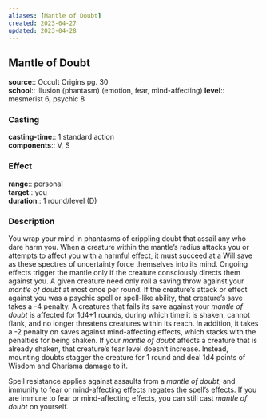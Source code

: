 ```yaml
---
aliases: [Mantle of Doubt]
created: 2023-04-27
updated: 2023-04-28
---
```


## Mantle of Doubt

**source**:: Occult Origins pg. 30  
**school**:: illusion (phantasm) (emotion, fear, mind-affecting)
**level**:: mesmerist 6, psychic 8

### Casting

**casting-time**:: 1 standard action  
**components**:: V, S

### Effect

**range**:: personal  
**target**:: you  
**duration**:: 1 round/level (D)

### Description

You wrap your mind in phantasms of crippling doubt that assail any who dare harm you. When a creature within the mantle’s radius attacks you or attempts to affect you with a harmful effect, it must succeed at a Will save as these spectres of uncertainty force themselves into its mind. Ongoing effects trigger the mantle only if the creature consciously directs them against you. A given creature need only roll a saving throw against your *mantle of doubt* at most once per round. If the creature’s attack or effect against you was a psychic spell or spell-like ability, that creature’s save takes a -4 penalty. A creatures that fails its save against your *mantle of doubt* is affected for 1d4+1 rounds, during which time it is shaken, cannot flank, and no longer threatens creatures within its reach. In addition, it takes a -2 penalty on saves against mind-affecting effects, which stacks with the penalties for being shaken. If your *mantle of doubt* affects a creature that is already shaken, that creature’s fear level doesn’t increase. Instead, mounting doubts stagger the creature for 1 round and deal 1d4 points of Wisdom and Charisma damage to it.  
  
Spell resistance applies against assaults from a *mantle of doubt*, and immunity to fear or mind-affecting effects negates the spell’s effects. If you are immune to fear or mind-affecting effects, you can still cast *mantle of doubt* on yourself.
